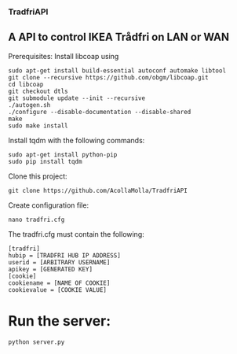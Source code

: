 ### TradfriAPI
## A API to control IKEA Trådfri on LAN or WAN

Prerequisites: 
Install libcoap using
```
sudo apt-get install build-essential autoconf automake libtool
git clone --recursive https://github.com/obgm/libcoap.git
cd libcoap
git checkout dtls
git submodule update --init --recursive
./autogen.sh
./configure --disable-documentation --disable-shared
make
sudo make install
```
Install tqdm with the following commands:
```
sudo apt-get install python-pip
sudo pip install tqdm
```

Clone this project:
```
git clone https://github.com/AcollaMolla/TradfriAPI
```

Create configuration file:
```
nano tradfri.cfg
```
The tradfri.cfg must contain the following:
```
[tradfri]
hubip = [TRADFRI HUB IP ADDRESS]
userid = [ARBITRARY USERNAME]
apikey = [GENERATED KEY]
[cookie]
cookiename = [NAME OF COOKIE]
cookievalue = [COOKIE VALUE]
```
# Run the server: #
```
python server.py
```
